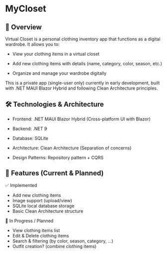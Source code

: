 
# MyCloset


## 📌 Overview
Virtual Closet is a personal clothing inventory app that functions as a digital wardrobe. It allows you to:

* View your clothing items in a virtual closet

* Add new clothing items with details (name, category, color, season, etc.)

* Organize and manage your wardrobe digitally

This is a private app (single-user only) currently in early development, built with .NET MAUI Blazor Hybrid and following Clean Architecture principles.

## 🛠️ Technologies & Architecture
*  Frontend: .NET MAUI Blazor Hybrid (Cross-platform UI with Blazor)

* Backend: .NET 9

* Database: SQLite

* Architecture: Clean Architecture (Separation of concerns)

* Design Patterns: Repository pattern + CQRS

## 🚀 Features (Current & Planned)
✅ Implemented

* Add new clothing items
* Image support (upload/view)
* SQLite local database storage
* Basic Clean Architecture structure

🔧 In Progress / Planned

* View clothing items list
* Edit & Delete clothing items
* Search & filtering (by color, season, category, ...)
* Outfit creation? (combine clothing items)